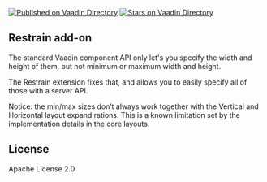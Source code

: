 [![Published on Vaadin  Directory](https://img.shields.io/badge/Vaadin%20Directory-published-00b4f0.svg)](https://vaadin.com/directory/component/restrain)
[![Stars on Vaadin Directory](https://img.shields.io/vaadin-directory/star/restrain.svg)](https://vaadin.com/directory/component/restrain)

## Restrain add-on

The standard Vaadin component API only let's you specify the width and height of them, but not minimum or maximum width and height.

The Restrain extension fixes that, and allows you to easily specify all of those with a server API.

Notice: the min/max sizes don’t always work together with the Vertical and Horizontal layout expand rations. This is a known limitation set by the implementation details in the core layouts.


## License

Apache License 2.0
